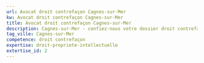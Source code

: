 ```yaml
---
url: Avocat droit contrefaçon Cagnes-sur-Mer
kw: Avocat droit contrefaçon Cagnes-sur-Mer
title: Avocat droit contrefaçon Cagnes-sur-Mer
description: Cagnes-sur-Mer - confiez-nous votre dossier droit contrefaçon
tag_ville: Cagnes-sur-Mer
competence: droit contrefaçon
expertise: droit-propriete-intellectuelle
extertise_id: 2
---
```

